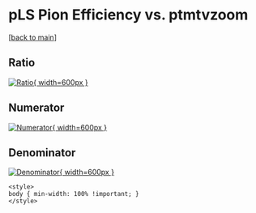 # pLS Pion Efficiency vs. ptmtvzoom

[[back to main](./)]



## Ratio

[![Ratio](../mtv/var/pLS_211_eff_ptmtvzoom.png){ width=600px }](../mtv/var/pLS_211_eff_ptmtvzoom.pdf)

## Numerator

[![Numerator](../mtv/num/pLS_211_eff_ptmtvzoom_num.png){ width=600px }](../mtv/num/pLS_211_eff_ptmtvzoom_num.pdf)

## Denominator

[![Denominator](../mtv/den/pLS_211_eff_ptmtvzoom_den.png){ width=600px }](../mtv/den/pLS_211_eff_ptmtvzoom_den.pdf)


``` {=html}
<style>
body { min-width: 100% !important; }
</style>
```
